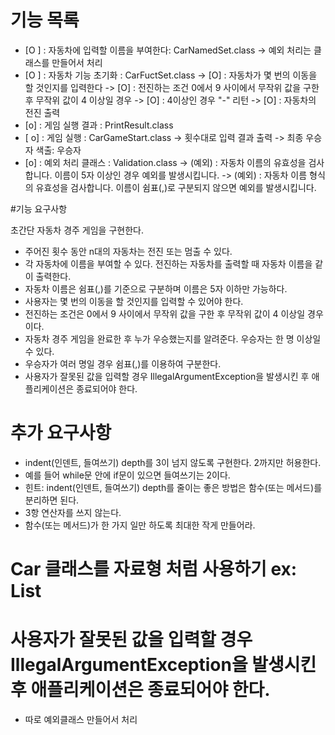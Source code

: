 # 기능 목록
- [O ] : 자동차에 입력할 이름을 부여한다: CarNamedSet.class
	-> 예외 처리는 클래스를 만들어서 처리 
- [O ] : 자동차 기능 초기화 : CarFuctSet.class
	-> [O] : 자동차가 몇 번의 이동을 할 것인지를 입력한다 
	-> [O] : 전진하는 조건 0에서 9 사이에서 무작위 값을 구한 후 무작위 값이 4 이상일 경우 
	-> [O] : 4이상인 경우 "-" 리턴
	-> [O] : 자동차의 전진 출력 
- [o] : 게임 실행 결과 : PrintResult.class
- [ o] : 게임 실행 : CarGameStart.class
     	-> 횟수대로 입력 결과 출력
	-> 최종 우승자 색출: 우승자
- [o] : 예외 처리 클래스 : Validation.class
	-> (예외) : 자동차 이름의 유효성을 검사합니다. 이름이 5자 이상인 경우 예외를 발생시킵니다.
	-> (예외) : 자동차 이름 형식의 유효성을 검사합니다. 이름이 쉼표(,)로 구분되지 않으면 예외를 발생시킵니다.





#기능 요구사항 

초간단 자동차 경주 게임을 구현한다.

- 주어진 횟수 동안 n대의 자동차는 전진 또는 멈출 수 있다.
- 각 자동차에 이름을 부여할 수 있다. 전진하는 자동차를 출력할 때 자동차 이름을 같이 출력한다.
- 자동차 이름은 쉼표(,)를 기준으로 구분하며 이름은 5자 이하만 가능하다.
- 사용자는 몇 번의 이동을 할 것인지를 입력할 수 있어야 한다.
- 전진하는 조건은 0에서 9 사이에서 무작위 값을 구한 후 무작위 값이 4 이상일 경우이다.
- 자동차 경주 게임을 완료한 후 누가 우승했는지를 알려준다. 우승자는 한 명 이상일 수 있다.
- 우승자가 여러 명일 경우 쉼표(,)를 이용하여 구분한다.
- 사용자가 잘못된 값을 입력할 경우 IllegalArgumentException을 발생시킨 후 애플리케이션은 종료되어야 한다.


# 추가 요구사항
- indent(인덴트, 들여쓰기) depth를 3이 넘지 않도록 구현한다. 2까지만 허용한다.
- 예를 들어 while문 안에 if문이 있으면 들여쓰기는 2이다.
- 힌트: indent(인덴트, 들여쓰기) depth를 줄이는 좋은 방법은 함수(또는 메서드)를 분리하면 된다.
- 3항 연산자를 쓰지 않는다.
- 함수(또는 메서드)가 한 가지 일만 하도록 최대한 작게 만들어라.

# Car 클래스를 자료형 처럼 사용하기 ex: List<Car> 

# 사용자가 잘못된 값을 입력할 경우 IllegalArgumentException을 발생시킨 후 애플리케이션은 종료되어야 한다.
 - 따로 예외클래스 만들어서 처리

